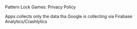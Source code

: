 Pattern Lock Games: Privacy Policy 

Apps collects only the data tha Google is collecting via Firabase Analytics/Crashlytics

